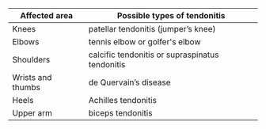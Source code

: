 | Affected area | Possible types of tendonitis |
| ------------------- | ---------------------------------------- |
| Knees | patellar tendonitis (jumper’s knee) | 
| Elbows | tennis elbow or golfer's elbow| 
| Shoulders | calcific tendonitis or supraspinatus tendonitis | 
| Wrists and thumbs | de Quervain’s disease | 
| Heels | Achilles tendonitis | 
| Upper arm | biceps tendonitis |